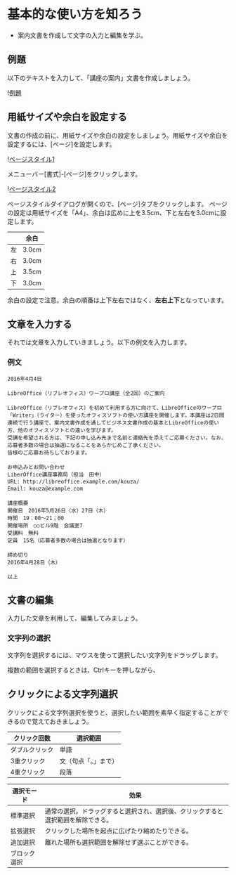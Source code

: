 # 基本的な使い方を知ろう


- 案内文書を作成して文字の入力と編集を学ぶ。


## 例題

以下のテキストを入力して、「講座の案内」文書を作成しましょう。

\![例題](../files/writer-sample1-before.png)

## 用紙サイズや余白を設定する

文書の作成の前に、用紙サイズや余白の設定をしましょう。用紙サイズや余白を設定するには、[ページ]を設定します。

\![ページスタイル1](../files/writer-page1.png)

メニューバー[書式]-[ページ]をクリックします。

\![ページスタイル2](../files/writer-page2.png)

ページスタイルダイアログが開くので、[ページ]タブをクリックします。
ページの設定は用紙サイズを「A4」、余白は広めに上を3.5cm、下と左右を3.0cmに設定します。

|  | 余白 |
| -- | -- |
| 左 | 3.0cm |
| 右 | 3.0cm |
| 上 | 3.5cm |
| 下 | 3.0cm |

余白の設定で注意。余白の順番は上下左右ではなく、**左右上下**となっています。

## 文章を入力する

それでは文章を入力していきましょう。以下の例文を入力します。

### 例文

```text
2016年4月4日

LibreOffice（リブレオフィス）ワープロ講座（全2回）のご案内

LibreOffice（リブレオフィス）を初めて利用する方に向けて、LibreOfficeのワープロ「Writer」（ライター）を使ったオフィスソフトの使い方講座を開催します。本講座は2日間連続で行う講座で、案内文書作成を通してビジネス文書作成の基本とLibreOfficeの使い方、他のオフィスソフトとの違いを学びます。
受講を希望される方は、下記の申し込み先まで名前と連絡先を添えてご応募ください。なお、応募者多数の場合は抽選になることをあらかじめご了承ください。
皆様のご応募お待ちしております。

お申込みとお問い合わせ
LiberOffice講座事務局（担当　田中）
URL: http://libreoffice.example.com/kouza/
Email: kouza@example.com

講座概要
開催日　2016年5月26日（水）27日（木）
時間　19：00～21；00
開催場所　○○ビル9階　会議室7
受講料　無料
定員　15名（応募者多数の場合は抽選となります）

締め切り
2016年4月28日（木）

以上

```

## 文書の編集

入力した文章を利用して、編集してみましょう。

### 文字列の選択

文字列を選択するには、マウスを使って選択したい文字列をドラッグします。


複数の範囲を選択するときは、Ctrlキーを押しながら、



## クリックによる文字列選択

クリックによる文字列選択を使うと、選択したい範囲を素早く指定することができるので覚えておきましょう。


| クリック回数 | 選択範囲|
| -- | -- |
| ダブルクリック | 単語 |
| 3重クリック | 文（句点「。」まで） |
| 4重クリック | 段落 |

| 選択モード | 効果 |
| -- | -- |
| 標準選択 | 通常の選択。ドラッグすると選択され、選択後、クリックすると選択範囲を解除できる。|
| 拡張選択 | クリックした場所を起点に広げたり縮めたりできる。 |
| 追加選択 |離れた場所も選択範囲を解除せず選ぶことができる。 |
| ブロック選択 |


























